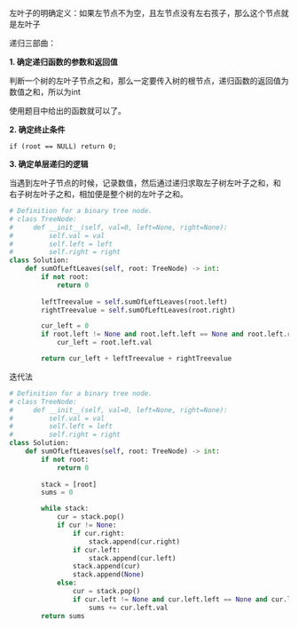 左叶子的明确定义：如果左节点不为空，且左节点没有左右孩子，那么这个节点就是左叶子

递归三部曲：

**1. 确定递归函数的参数和返回值**

判断一个树的左叶子节点之和，那么一定要传入树的根节点，递归函数的返回值为数值之和，所以为int

使用题目中给出的函数就可以了。

**2. 确定终止条件**
```
if (root == NULL) return 0;
```

**3. 确定单层递归的逻辑**

当遇到左叶子节点的时候，记录数值，然后通过递归求取左子树左叶子之和，和 右子树左叶子之和，相加便是整个树的左叶子之和。

```python
# Definition for a binary tree node.
# class TreeNode:
#     def __init__(self, val=0, left=None, right=None):
#         self.val = val
#         self.left = left
#         self.right = right
class Solution:
    def sumOfLeftLeaves(self, root: TreeNode) -> int:
        if not root:
            return 0
        
        leftTreevalue = self.sumOfLeftLeaves(root.left)
        rightTreevalue = self.sumOfLeftLeaves(root.right)

        cur_left = 0
        if root.left != None and root.left.left == None and root.left.right == None:
            cur_left = root.left.val

        return cur_left + leftTreevalue + rightTreevalue
```

迭代法
```python
# Definition for a binary tree node.
# class TreeNode:
#     def __init__(self, val=0, left=None, right=None):
#         self.val = val
#         self.left = left
#         self.right = right
class Solution:
    def sumOfLeftLeaves(self, root: TreeNode) -> int:
        if not root:
            return 0
        
        stack = [root]
        sums = 0

        while stack:
            cur = stack.pop()
            if cur != None:
                if cur.right:
                    stack.append(cur.right)
                if cur.left:
                    stack.append(cur.left)
                stack.append(cur)
                stack.append(None)
            else:
                cur = stack.pop()
                if cur.left != None and cur.left.left == None and cur.left.right == None:
                    sums += cur.left.val
        return sums
```

